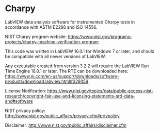 # Charpy
LabVIEW data analysis software for instrumented Charpy tests in accordance with ASTM E2298 and ISO 14556. 

NIST Charpy program website: https://www.nist.gov/programs-projects/charpy-machine-verification-program

This code was written in LabVIEW 16.0.1 for Windows 7 or later, and should be compatible with all newer versions of LabVIEW.

Any executable created from version 3.2.2 will require the LabVIEW Run Time Engine 16.0.1 or later. The RTE can be downloaded here: https://www.ni.com/en-us/support/downloads/software-products/download.labview.html#329059

License Notification: https://www.nist.gov/topics/data/public-access-nist-research/copyright-fair-use-and-licensing-statements-srd-data-and#software

NIST privacy policy: http://www.nist.gov/public_affairs/privacy.cfm#privpolicy

Disclaimer: http://www.nist.gov/public_affairs/disclaimer.cfm
